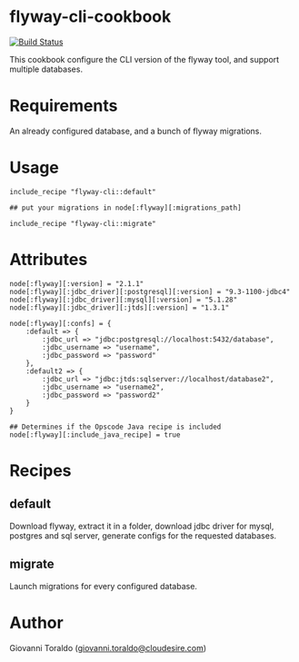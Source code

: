 flyway-cli-cookbook
===================

[![Build Status](https://travis-ci.org/ClouDesire/flyway-cli-cookbook.svg?branch=master)](https://travis-ci.org/ClouDesire/flyway-cli-cookbook)

This cookbook configure the CLI version of the flyway tool, and support multiple databases.

# Requirements

An already configured database, and a bunch of flyway migrations.

# Usage

```
include_recipe "flyway-cli::default"

## put your migrations in node[:flyway][:migrations_path]

include_recipe "flyway-cli::migrate"
```
# Attributes

```
node[:flyway][:version] = "2.1.1"
node[:flyway][:jdbc_driver][:postgresql][:version] = "9.3-1100-jdbc4"
node[:flyway][:jdbc_driver][:mysql][:version] = "5.1.28"
node[:flyway][:jdbc_driver][:jtds][:version] = "1.3.1"

node[:flyway][:confs] = {
    :default => {
        :jdbc_url => "jdbc:postgresql://localhost:5432/database",
        :jdbc_username => "username",
        :jdbc_password => "password"
    },
    :default2 => {
        :jdbc_url => "jdbc:jtds:sqlserver://localhost/database2",
        :jdbc_username => "username2",
        :jdbc_password => "password2"
    }
}

## Determines if the Opscode Java recipe is included
node[:flyway][:include_java_recipe] = true
```

# Recipes

## default

Download flyway, extract it in a folder, download jdbc driver for mysql, postgres and sql server, generate configs for the requested databases.

## migrate

Launch migrations for every configured database.

# Author

Giovanni Toraldo (<giovanni.toraldo@cloudesire.com>)
